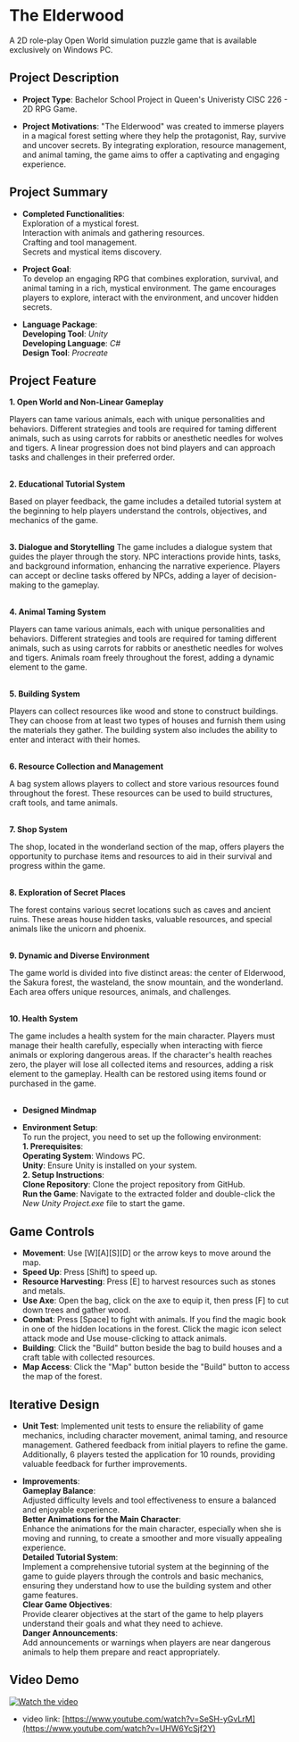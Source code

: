 # The Elderwood
A 2D role-play Open World simulation puzzle game that is available exclusively on Windows PC.

## Project Description
- **Project Type**: Bachelor School Project in Queen's Univeristy CISC 226 - 2D RPG Game.
  
- **Project Motivations**: "The Elderwood" was created to immerse players in a magical forest setting where they help the protagonist, Ray, survive and uncover secrets. By integrating exploration, resource management, and animal taming, the game aims to offer a captivating and engaging experience.

## Project Summary
- **Completed Functionalities**:<br>
  Exploration of a mystical forest. <br>
  Interaction with animals and gathering resources. <br>
  Crafting and tool management. <br>
  Secrets and mystical items discovery. <br>
  
- **Project Goal**:<br>
To develop an engaging RPG that combines exploration, survival, and animal taming in a rich, mystical environment. The game encourages players to explore, interact with the environment, and uncover hidden secrets.
  
- **Language Package**:<br>
**Developing Tool**: *Unity* <br>
**Developing Language**: *C#* <br>
**Design Tool**: *Procreate*<br>

## Project Feature
**1. Open World and Non-Linear Gameplay**

Players can tame various animals, each with unique personalities and behaviors. Different strategies and tools are required for taming different animals, such as using carrots for rabbits or anesthetic needles for wolves and tigers. A linear progression does not bind players and can approach tasks and challenges in their preferred order. <br><br>

**2. Educational Tutorial System**

Based on player feedback, the game includes a detailed tutorial system at the beginning to help players understand the controls, objectives, and mechanics of the game. <br><br>

**3. Dialogue and Storytelling**
The game includes a dialogue system that guides the player through the story. NPC interactions provide hints, tasks, and background information, enhancing the narrative experience. Players can accept or decline tasks offered by NPCs, adding a layer of decision-making to the gameplay. <br><br>

**4. Animal Taming System**

Players can tame various animals, each with unique personalities and behaviors. Different strategies and tools are required for taming different animals, such as using carrots for rabbits or anesthetic needles for wolves and tigers. Animals roam freely throughout the forest, adding a dynamic element to the game. <br><br>

**5. Building System**

Players can collect resources like wood and stone to construct buildings. They can choose from at least two types of houses and furnish them using the materials they gather. The building system also includes the ability to enter and interact with their homes.<br><br>

**6. Resource Collection and Management**

A bag system allows players to collect and store various resources found throughout the forest. These resources can be used to build structures, craft tools, and tame animals.<br><br>

**7. Shop System**

The shop, located in the wonderland section of the map, offers players the opportunity to purchase items and resources to aid in their survival and progress within the game.<br><br>

**8. Exploration of Secret Places**

The forest contains various secret locations such as caves and ancient ruins. These areas house hidden tasks, valuable resources, and special animals like the unicorn and phoenix.<br><br>

**9. Dynamic and Diverse Environment**

The game world is divided into five distinct areas: the center of Elderwood, the Sakura forest, the wasteland, the snow mountain, and the wonderland. Each area offers unique resources, animals, and challenges.<br><br>


**10. Health System**

The game includes a health system for the main character. Players must manage their health carefully, especially when interacting with fierce animals or exploring dangerous areas. If the character's health reaches zero, the player will lose all collected items and resources, adding a risk element to the gameplay. Health can be restored using items found or purchased in the game. <br><br>


- **Designed Mindmap**


- **Environment Setup**:<br>
To run the project, you need to set up the following environment: <br>
**1. Prerequisites**:<br>
**Operating System**: Windows PC. <br>
**Unity**: Ensure Unity is installed on your system. <br>
**2. Setup Instructions**:<br>
**Clone Repository**: Clone the project repository from GitHub.<br>
**Run the Game**: Navigate to the extracted folder and double-click the *New Unity Project.exe* file to start the game.<be>

## Game Controls
- **Movement**: Use [W][A][S][D] or the arrow keys to move around the map.
- **Speed Up**: Press [Shift] to speed up.
- **Resource Harvesting**: Press [E] to harvest resources such as stones and metals.
- **Use Axe**: Open the bag, click on the axe to equip it, then press [F] to cut down trees and gather wood.
- **Combat**: Press [Space] to fight with animals. If you find the magic book in one of the hidden locations in the forest. Click the magic icon select attack mode and Use mouse-clicking to attack animals.
- **Building**: Click the "Build" button beside the bag to build houses and a craft table with collected resources.
- **Map Access**: Click the "Map" button beside the "Build" button to access the map of the forest.

## Iterative Design
- **Unit Test**:
Implemented unit tests to ensure the reliability of game mechanics, including character movement, animal taming, and resource management. Gathered feedback from initial players to refine the game. Additionally, 6 players tested the application for 10 rounds, providing valuable feedback for further improvements.

- **Improvements**:<br>
**Gameplay Balance**: <br>
Adjusted difficulty levels and tool effectiveness to ensure a balanced and enjoyable experience.<br>
**Better Animations for the Main Character**:<br>
Enhance the animations for the main character, especially when she is moving and running, to create a smoother and more visually appealing experience. <br>
**Detailed Tutorial System**: <br>
Implement a comprehensive tutorial system at the beginning of the game to guide players through the controls and basic mechanics, ensuring they understand how to use the building system and other game features.<br>
**Clear Game Objectives**:<br>
Provide clearer objectives at the start of the game to help players understand their goals and what they need to achieve.<br>
**Danger Announcements**:<br>
Add announcements or warnings when players are near dangerous animals to help them prepare and react appropriately.<br>


## Video Demo
[![Watch the video](screenshot/elderwood-youtube-video.png)](https://www.youtube.com/watch?v=UHW6YcSjf2Y)

 * video link: [https://www.youtube.com/watch?v=SeSH-yGvLrM](https://www.youtube.com/watch?v=UHW6YcSjf2Y)
